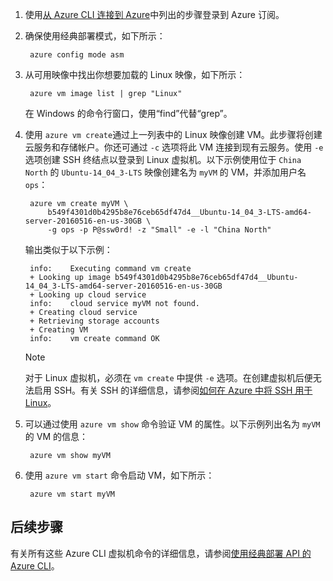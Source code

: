 <!-- need to be verified -->

1. 使用[从 Azure CLI 连接到 Azure](../articles/xplat-cli-connect.md)中列出的步骤登录到 Azure 订阅。

2. 确保使用经典部署模式，如下所示：

        azure config mode asm

3. 从可用映像中找出你想要加载的 Linux 映像，如下所示：

        azure vm image list | grep "Linux"

    在 Windows 的命令行窗口，使用“find”代替“grep”。

4. 使用 `azure vm create`通过上一列表中的 Linux 映像创建 VM。此步骤将创建云服务和存储帐户。你还可通过 `-c` 选项将此 VM 连接到现有云服务。使用 `-e` 选项创建 SSH 终结点以登录到 Linux 虚拟机。以下示例使用位于 `China North` 的 `Ubuntu-14_04_3-LTS` 映像创建名为 `myVM` 的 VM，并添加用户名 `ops`：

        azure vm create myVM \
            b549f4301d0b4295b8e76ceb65df47d4__Ubuntu-14_04_3-LTS-amd64-server-20160516-en-us-30GB \
            -g ops -p P@ssw0rd! -z "Small" -e -l "China North"

    输出类似于以下示例：

        info:    Executing command vm create
        + Looking up image b549f4301d0b4295b8e76ceb65df47d4__Ubuntu-14_04_3-LTS-amd64-server-20160516-en-us-30GB
        + Looking up cloud service
        info:    cloud service myVM not found.
        + Creating cloud service
        + Retrieving storage accounts
        + Creating VM
        info:    vm create command OK

    > [!NOTE]
    对于 Linux 虚拟机，必须在 `vm create` 中提供 `-e` 选项。在创建虚拟机后便无法启用 SSH。有关 SSH 的详细信息，请参阅[如何在 Azure 中将 SSH 用于 Linux](../articles/virtual-machines/virtual-machines-linux-mac-create-ssh-keys.md)。

5. 可以通过使用 `azure vm show` 命令验证 VM 的属性。以下示例列出名为 `myVM` 的 VM 的信息：

        azure vm show myVM

6. 使用 `azure vm start` 命令启动 VM，如下所示：

        azure vm start myVM

## 后续步骤
有关所有这些 Azure CLI 虚拟机命令的详细信息，请参阅[使用经典部署 API 的 Azure CLI](../articles/virtual-machines-command-line-tools.md)。

<!---HONumber=Mooncake_1212_2016-->